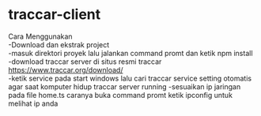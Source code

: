 # traccar-client
Cara Menggunakan<br>
-Download dan ekstrak project<br>
-masuk direktori proyek lalu jalankan command promt dan ketik npm install<br>
-download traccar server di situs resmi traccar https://www.traccar.org/download/<br>
-ketik service pada start windows lalu cari traccar service setting otomatis agar saat komputer hidup traccar server running
-sesuaikan ip jaringan pada file home.ts caranya buka command promt ketik ipconfig untuk melihat ip anda
